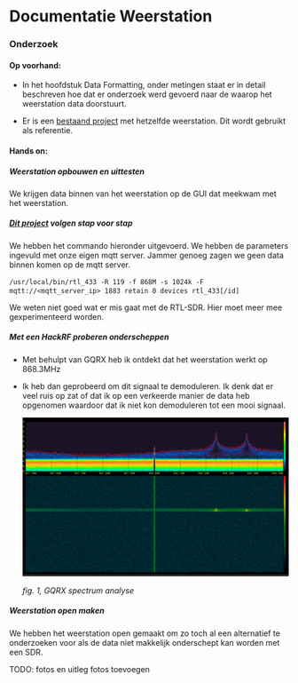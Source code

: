 # Documentatie Weerstation

### Onderzoek

#### Op voorhand:

- In het hoofdstuk Data Formatting, onder metingen staat er in detail beschreven hoe dat er onderzoek werd gevoerd naar de waarop het weerstation data doorstuurt.

- Er is een [bestaand project](https://www.skyon.be/maak-je-weerstation-geconnecteerd-en-slim/) met hetzelfde weerstation. Dit wordt gebruikt als referentie.

#### Hands on:

##### Weerstation opbouwen en uittesten

We krijgen data binnen van het weerstation op de GUI dat meekwam met het weerstation. 

##### [Dit project](https://www.skyon.be/maak-je-weerstation-geconnecteerd-en-slim/) volgen stap voor stap

We hebben het commando hieronder uitgevoerd. We hebben de parameters ingevuld met onze eigen mqtt server. Jammer genoeg zagen we geen data binnen komen op de mqtt server. 

```
/usr/local/bin/rtl_433 -R 119 -f 868M -s 1024k -F mqtt://<mqtt_server_ip> 1883 retain 0 devices rtl_433[/id]
```

We weten niet goed wat er mis gaat met de RTL-SDR. Hier moet meer mee gexperimenteerd worden.

##### Met een HackRF proberen onderscheppen

- Met behulpt van GQRX heb ik ontdekt dat het weerstation werkt op 868.3MHz

- Ik heb dan geprobeerd om dit signaal te demoduleren. Ik denk dat er veel ruis op zat of dat ik op een verkeerde manier de data heb opgenomen waardoor dat ik niet kon demoduleren tot een mooi signaal. 
  
  ![Screenshot 2022-10-28 at 12.38.06.png](./Screenshot%202022-10-28%20at%2012.38.06.png)
  
  *fig. 1, GQRX spectrum analyse*

##### Weerstation open maken

We hebben het weerstation open gemaakt om zo toch al een alternatief te onderzoeken voor als de data niet makkelijk onderschept kan worden met een SDR.

TODO: fotos en uitleg fotos toevoegen
